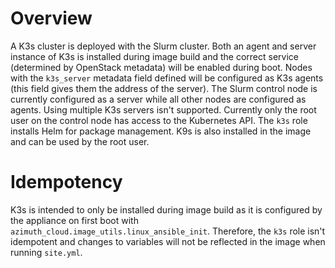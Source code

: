 # Overview
A K3s cluster is deployed with the Slurm cluster. Both an agent and server instance of K3s is installed during image build and the correct service (determined by OpenStack metadata) will be 
enabled during boot. Nodes with the `k3s_server` metadata field defined will be configured as K3s agents (this field gives them the address of the server). The Slurm control node is currently configured as a server while all other nodes are configured as agents. Using multiple K3s servers isn't supported. Currently only the root user on the control node has 
access to the Kubernetes API. The `k3s` role installs Helm for package management. K9s is also installed in the image and can be used by the root user.

# Idempotency
K3s is intended to only be installed during image build as it is configured by the appliance on first boot with `azimuth_cloud.image_utils.linux_ansible_init`. Therefore, the `k3s` role isn't
idempotent and changes to variables will not be reflected in the image when running `site.yml`.
